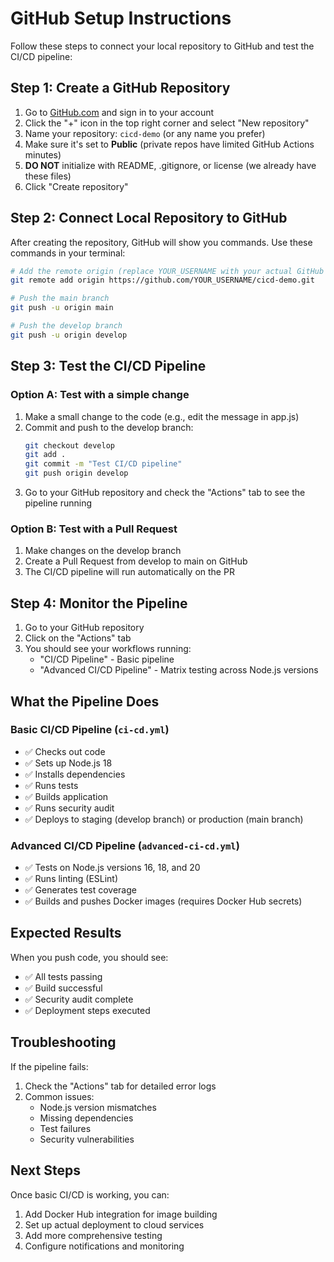 # GitHub Setup Instructions

Follow these steps to connect your local repository to GitHub and test the CI/CD pipeline:

## Step 1: Create a GitHub Repository

1. Go to [GitHub.com](https://github.com) and sign in to your account
2. Click the "+" icon in the top right corner and select "New repository"
3. Name your repository: `cicd-demo` (or any name you prefer)
4. Make sure it's set to **Public** (private repos have limited GitHub Actions minutes)
5. **DO NOT** initialize with README, .gitignore, or license (we already have these files)
6. Click "Create repository"

## Step 2: Connect Local Repository to GitHub

After creating the repository, GitHub will show you commands. Use these commands in your terminal:

```bash
# Add the remote origin (replace YOUR_USERNAME with your actual GitHub username)
git remote add origin https://github.com/YOUR_USERNAME/cicd-demo.git

# Push the main branch
git push -u origin main

# Push the develop branch
git push -u origin develop
```

## Step 3: Test the CI/CD Pipeline

### Option A: Test with a simple change
1. Make a small change to the code (e.g., edit the message in app.js)
2. Commit and push to the develop branch:
   ```bash
   git checkout develop
   git add .
   git commit -m "Test CI/CD pipeline"
   git push origin develop
   ```
3. Go to your GitHub repository and check the "Actions" tab to see the pipeline running

### Option B: Test with a Pull Request
1. Make changes on the develop branch
2. Create a Pull Request from develop to main on GitHub
3. The CI/CD pipeline will run automatically on the PR

## Step 4: Monitor the Pipeline

1. Go to your GitHub repository
2. Click on the "Actions" tab
3. You should see your workflows running:
   - "CI/CD Pipeline" - Basic pipeline
   - "Advanced CI/CD Pipeline" - Matrix testing across Node.js versions

## What the Pipeline Does

### Basic CI/CD Pipeline (`ci-cd.yml`)
- ✅ Checks out code
- ✅ Sets up Node.js 18
- ✅ Installs dependencies
- ✅ Runs tests
- ✅ Builds application
- ✅ Runs security audit
- ✅ Deploys to staging (develop branch) or production (main branch)

### Advanced CI/CD Pipeline (`advanced-ci-cd.yml`)
- ✅ Tests on Node.js versions 16, 18, and 20
- ✅ Runs linting (ESLint)
- ✅ Generates test coverage
- ✅ Builds and pushes Docker images (requires Docker Hub secrets)

## Expected Results

When you push code, you should see:
- ✅ All tests passing
- ✅ Build successful
- ✅ Security audit complete
- ✅ Deployment steps executed

## Troubleshooting

If the pipeline fails:
1. Check the "Actions" tab for detailed error logs
2. Common issues:
   - Node.js version mismatches
   - Missing dependencies
   - Test failures
   - Security vulnerabilities

## Next Steps

Once basic CI/CD is working, you can:
1. Add Docker Hub integration for image building
2. Set up actual deployment to cloud services
3. Add more comprehensive testing
4. Configure notifications and monitoring
